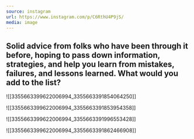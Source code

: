 ```yaml
---
source: instagram
url: https://www.instagram.com/p/C6RthU4P9jS/
media: image
---
```


## Solid advice from folks who have been through it before, hoping to pass down information, strategies, and help you learn from mistakes, failures, and lessons learned. What would you add to the list?

![[3355663399622006994_3355663391854064250]]

![[3355663399622006994_3355663391853954358]]

![[3355663399622006994_3355663391996553428]]

![[3355663399622006994_3355663391862466908]]

